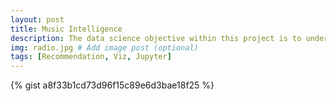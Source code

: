 ```yaml
---
layout: post
title: Music Intelligence
description: The data science objective within this project is to understand the listener’s profile. We’ll be analyzing the mood of user playlists and recommend songs using a content-based filtering system. 
img: radio.jpg # Add image post (optional)
tags: [Recommendation, Viz, Jupyter]
---
```


{% gist a8f33b1cd73d96f15c89e6d3bae18f25 %}
